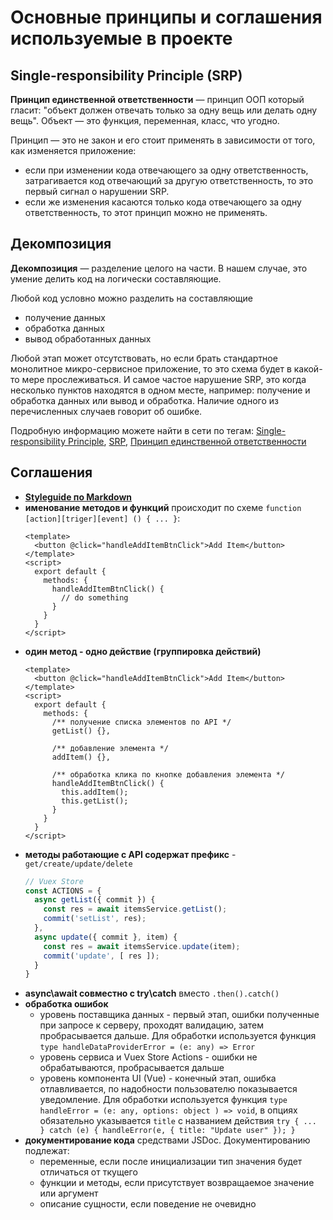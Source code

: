 # Основные принципы и соглашения используемые в проекте

## Single-responsibility Principle (SRP)

**Принцип единственной ответственности** — принцип ООП который гласит: "объект должен отвечать только за одну вещь или делать одну вещь". Объект — это функция, переменная, класс, что угодно.

Принцип — это не закон и его стоит применять в зависимости от того, как изменяется приложение:
* если при изменении кода отвечающего за одну ответственность, затрагивается код отвечающий за другую ответственность, то это первый сигнал о нарушении SRP.
* если же изменения касаются только кода отвечающего за одну ответственность, то этот принцип можно не применять.


## Декомпозиция

**Декомпозиция** — разделение целого на части. В нашем случае, это умение делить код на логически составляющие.

Любой код условно можно разделить на составляющие

* получение данных
* обработка данных
* вывод обработанных данных

Любой этап может отсутствовать, но если брать стандартное монолитное микро-сервисное приложение, то это схема будет в какой-то мере прослеживаться.
И самое частое нарушение SRP, это когда несколько пунктов находятся в одном месте, например: получение и обработка данных или вывод и обработка. Наличие одного из перечисленных случаев говорит об ошибке.

Подробную информацию можете найти в сети по тегам:
[Single-responsibility Principle](https://www.google.com/search?q=Single-responsibility+Principle),
[SRP](https://www.google.com/search?q=SRP),
[Принцип единственной ответственности](https://www.google.com/search?q=%D0%9F%D1%80%D0%B8%D0%BD%D1%86%D0%B8%D0%BF+%D0%B5%D0%B4%D0%B8%D0%BD%D1%81%D1%82%D0%B2%D0%B5%D0%BD%D0%BD%D0%BE%D0%B9+%D0%BE%D1%82%D0%B2%D0%B5%D1%82%D1%81%D1%82%D0%B2%D0%B5%D0%BD%D0%BD%D0%BE%D1%81%D1%82%D0%B8&ei=lz95Ycv8G-WvrgSHg7ugAg&ved=0ahUKEwiLpNPUxerzAhXll4sKHYfBDiQQ4dUDCA4&uact=5&oq=%D0%9F%D1%80%D0%B8%D0%BD%D1%86%D0%B8%D0%BF+%D0%B5%D0%B4%D0%B8%D0%BD%D1%81%D1%82%D0%B2%D0%B5%D0%BD%D0%BD%D0%BE%D0%B9+%D0%BE%D1%82%D0%B2%D0%B5%D1%82%D1%81%D1%82%D0%B2%D0%B5%D0%BD%D0%BD%D0%BE%D1%81%D1%82%D0%B8&gs_lcp=Cgdnd3Mtd2l6EAMyBQgAEIAEMgUIABCABDIFCAAQgAQyBQgAEIAEOgQIABANSgQIQRgAUOqFBVixkwVguJkFaAFwAngAgAGiAYgBigKSAQMwLjKYAQCgAQKgAQHAAQE&sclient=gws-wiz)


## Соглашения

- **[Styleguide по Markdown](https://arcticicestudio.github.io/styleguide-markdown/)**
- **именование методов и функций**
  происходит по схеме `function [action][triger][event] () { ... }`:
  ```vue
  <template>
    <button @click="handleAddItemBtnClick">Add Item</button>
  </template>
  <script>
    export default {
      methods: {
        handleAddItemBtnClick() {
          // do something
        }
      }
    }
  </script>
  ```
- **один метод - одно действие (группировка действий)**
  ```vue
  <template>
    <button @click="handleAddItemBtnClick">Add Item</button>
  </template>
  <script>
    export default {
      methods: {
        /** получение списка элементов по API */
        getList() {},

        /** добавление элемента */
        addItem() {},

        /** обработка клика по кнопке добавления элемента */
        handleAddItemBtnClick() {
          this.addItem();
          this.getList();
        }
      }
    }
  </script>
  ```
- **методы работающие с API содержат префикс** -
  `get/create/update/delete`
  ```javascript
  // Vuex Store
  const ACTIONS = {
    async getList({ commit }) {
      const res = await itemsService.getList();
      commit('setList', res);
    },
    async update({ commit }, item) {
      const res = await itemsService.update(item);
      commit('update', [ res ]);
    }
  }
  ```
- **async\await совместно с try\catch**
  вместо `.then().catch()`
- **обработка ошибок**
  - уровень поставщика данных - первый этап, ошибки полученные при запросе к серверу, проходят валидацию, затем пробрасывается дальше. Для обработки используется функция `type handleDataProviderError = (e: any) => Error`
  - уровень сервиса и Vuex Store Actions - ошибки не обрабатываются, пробрасывается дальше
  - уровень компонента UI (Vue) - конечный этап, ошибка отлавливается, по надобности пользователю показывается уведомление. Для обработки используется функция `type handleError = (e: any, options: object ) => void`, в опциях обязательно указывается `title` с названием действия `try { ... } catch (e) { handleError(e, { title: "Update user" }); }`
- **документирование кода**
  средствами JSDoc. Документированию подлежат:
  - переменные, если после инициализации тип значения будет отличаться от ткущего
  - функции и методы, если присутствует возвращаемое значение или аргумент
  - описание сущности, если поведение не очевидно
